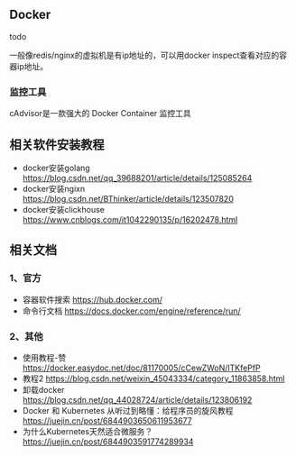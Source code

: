 ## Docker

todo

一般像redis/nginx的虚拟机是有ip地址的，可以用docker inspect查看对应的容器ip地址。

### 监控工具

cAdvisor是一款强大的 Docker Container 监控工具



## 相关软件安装教程

- docker安装golang https://blog.csdn.net/qq_39688201/article/details/125085264
- docker安装ngixn https://blog.csdn.net/BThinker/article/details/123507820
- docker安装clickhouse https://www.cnblogs.com/it1042290135/p/16202478.html



## 相关文档

### 1、官方

- 容器软件搜索 https://hub.docker.com/
- 命令行文档 https://docs.docker.com/engine/reference/run/

### 2、其他

- 使用教程-赞 https://docker.easydoc.net/doc/81170005/cCewZWoN/lTKfePfP
- 教程2 https://blog.csdn.net/weixin_45043334/category_11863858.html
- 卸载docker https://blog.csdn.net/qq_44028724/article/details/123806192
- Docker 和 Kubernetes 从听过到略懂：给程序员的旋风教程 https://juejin.cn/post/6844903650611953677
-  为什么Kubernetes天然适合微服务？ https://juejin.cn/post/6844903591774289934